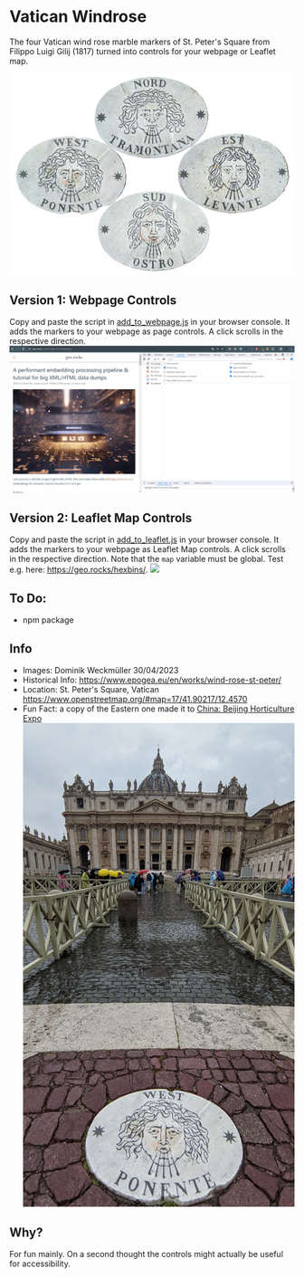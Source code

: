 # Vatican Windrose
The four Vatican wind rose marble markers of St. Peter's Square from Filippo Luigi Gilij (1817) turned into controls for your webpage or Leaflet map. 

![](markers/wind_rose.png)

## Version 1: Webpage Controls
Copy and paste the script in [add_to_webpage.js](https://github.com/do-me/vatican-windrose/blob/main/add_to_webpage.js) in your browser console. It adds the markers to your webpage as page controls. A click scrolls in the respective direction. 
![](gifs/add_to_webpage.gif)

## Version 2: Leaflet Map Controls
Copy and paste the script in [add_to_leaflet.js](https://github.com/do-me/vatican-windrose/blob/main/add_to_leaflet.js) in your browser console. It adds the markers to your webpage as Leaflet Map controls. A click scrolls in the respective direction. Note that the `map` variable must be global. Test e.g. here: https://geo.rocks/hexbins/.
![](gifs/add_to_leaflet.gif)

## To Do: 
- npm package

## Info
- Images: Dominik Weckmüller 30/04/2023
- Historical Info: https://www.epogea.eu/en/works/wind-rose-st-peter/
- Location: St. Peter's Square, Vatican https://www.openstreetmap.org/#map=17/41.90217/12.4570
- Fun Fact: a copy of the Eastern one made it to [China: Beijing Horticulture Expo](https://www.epogea.eu/en/works/wind-rose-st-peter/)
![](gifs/west_view.jpg)

## Why? 
For fun mainly. On a second thought the controls might actually be useful for accessibility.
